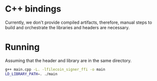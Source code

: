# C++ bindings

Currently, we don't provide compiled artifacts, therefore, manual steps to build and orchestrate the libraries and headers are necessary.

# Running 

Assuming that the header and library are in the same directory.

```bash
g++ main.cpp -L. -lfilecoin_signer_ffi -o main
LD_LIBRARY_PATH=. ./main
```
